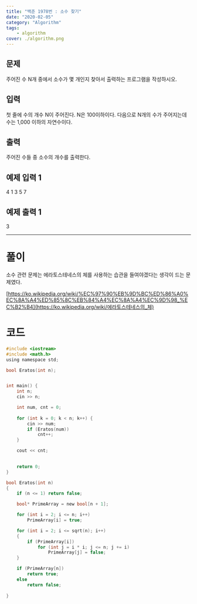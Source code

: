 ```yaml
---
title: "백준 1978번 : 소수 찾기"
date: "2020-02-05"
category: "Algorithm"
tags:
    - algorithm
cover: ./algorithm.png
---
```


## 문제

주어진 수 N개 중에서 소수가 몇 개인지 찾아서 출력하는 프로그램을 작성하시오.

## 입력

첫 줄에 수의 개수 N이 주어진다. N은 100이하이다. 다음으로 N개의 수가 주어지는데 수는 1,000 이하의 자연수이다.

## 출력

주어진 수들 중 소수의 개수를 출력한다.

## 예제 입력 1

4 1 3 5 7

## 예제 출력 1

3



------

# 풀이

소수 관련 문제는 에라토스테네스의 체를 사용하는 습관을 들여야겠다는 생각이 드는 문제였다.

[https://ko.wikipedia.org/wiki/%EC%97%90%EB%9D%BC%ED%86%A0%EC%8A%A4%ED%85%8C%EB%84%A4%EC%8A%A4%EC%9D%98_%EC%B2%B4](https://ko.wikipedia.org/wiki/에라토스테네스의_체)

# 코드

```c
#include <iostream>
#include <math.h>
using namespace std;

bool Eratos(int n);


int main() {
	int n;
	cin >> n;

	int num, cnt = 0;
	
	for (int k = 0; k < n; k++) {
		cin >> num;
		if (Eratos(num))
			cnt++;
	}

	cout << cnt;

	
	return 0;
}

bool Eratos(int n)
{
	if (n <= 1) return false;

	bool* PrimeArray = new bool[n + 1];

	for (int i = 2; i <= n; i++)
		PrimeArray[i] = true;

	for (int i = 2; i <= sqrt(n); i++)
	{
		if (PrimeArray[i])
			for (int j = i * i; j <= n; j += i)
				PrimeArray[j] = false;
	}

	if (PrimeArray[n])
		return true;
	else
		return false;
	
}
```